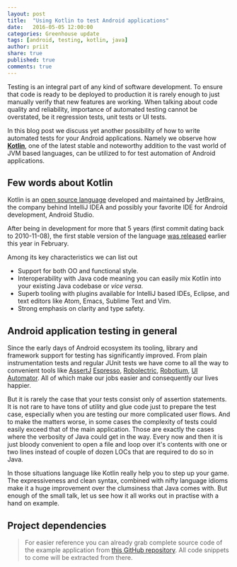 ```yaml
---
layout: post
title:  "Using Kotlin to test Android applications"
date:   2016-05-05 12:00:00
categories: Greenhouse update
tags: [android, testing, kotlin, java]
author: priit
share: true
published: true
comments: true
---
```


Testing is an integral part of any kind of software development.
To ensure that code is ready to be deployed to production it is rarely
enough to just manually verify that new features are working.
When talking about code quality and reliability, importance of automated
testing cannot be overstated, be it regression tests, unit tests or UI tests.

In this blog post we discuss yet another possibility of how to write automated
tests for your Android applications. Namely we observe how [**Kotlin**](https://kotlinlang.org/),
one of the latest stable and noteworthy addition to the vast world of JVM based
languages, can be utilized to for test automation of Android applications.

<!--more-->

## Few words about Kotlin

Kotlin is an [open source language](https://github.com/JetBrains/kotlin)
developed and maintained by JetBrains, the company behind IntelliJ IDEA and
possibly your favorite IDE for Android development, Android Studio.

After being in development for more that 5 years (first commit dating back to 2010-11-08),
the first stable version of the language [was released](http://blog.jetbrains.com/kotlin/2016/02/kotlin-1-0-released-pragmatic-language-for-jvm-and-android/)
earlier this year in February.

Among its key characteristics we can list out

- Support for both OO and functional style.
- Interoperability with Java code meaning you can easily mix Kotlin into your existing Java codebase or *vice versa*.
- Superb tooling with plugins available for IntelliJ based IDEs, Eclipse, and text editors like Atom, Emacs, Sublime Text and Vim.
- Strong emphasis on clarity and type safety.

## Android application testing in general

Since the early days of Android ecosystem its tooling, library and framework support
for testing has significantly improved. From plain instrumentation tests and regular
JUnit tests we have come to all the way to convenient tools like
[AssertJ](http://square.github.io/assertj-android/)
[Espresso](https://google.github.io/android-testing-support-library/docs/espresso/index.html),
[Robolectric](http://robolectric.org/),
[Robotium](https://github.com/RobotiumTech/robotium),
[UI Automator](https://google.github.io/android-testing-support-library/docs/uiautomator/index.html).
All of which make our jobs easier and consequently our lives happier.

But it is rarely the case that your tests consist only of assertion statements. It is not
rare to have tons of utility and glue code just to prepare the test case, especially when you
are testing our more complicated user flows. And to make the matters worse, in some cases the
complexity of tests could easily exceed that of the main application. Those are exactly the
cases where the verbosity of Java could get in the way. Every now and then it is just bloody
convenient to open a file and loop over it's contents with one or two lines instead of
couple of dozen LOCs that are required to do so in Java.

In those situations language like Kotlin really help you to step up your game. The
expressiveness and clean syntax, combined with nifty language idioms make it a huge
improvement over the clumsiness that Java comes with. But enough of the small talk,
let us see how it all works out in practise with a hand on example.

## Project dependencies

> For easier reference you can already grab complete source code of the example
> application from [this GitHub repository](https://github.com/priitlatt/kotlin-tests).
> All code snippets to come will be extracted from there.

<!-- ## Common pitfalls/It's not all roses -->

<!-- ## What good are tests if they are not executed? -->